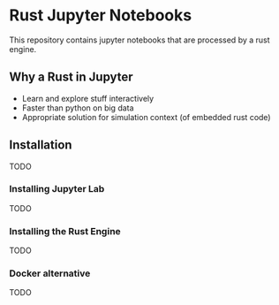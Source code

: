 # Rust Jupyter Notebooks

This repository contains jupyter notebooks that are processed by a rust engine.

## Why a Rust in Jupyter

* Learn and explore stuff interactively
* Faster than python on big data
* Appropriate solution for simulation context (of embedded rust code)

## Installation

TODO

### Installing Jupyter Lab

TODO

### Installing the Rust Engine

TODO

### Docker alternative

TODO

